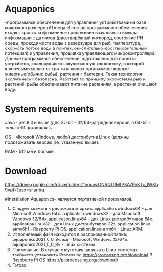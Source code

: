 # Aquaponics
-программное обеспечение для управления устройствами на базе микроконтроллеров ATmega. В состав программного обемпечения входят: кроссплатформенное приложение визуального вывода информации с датчиков (расстворённый кислород, состояние PH среды, проводимости воды в резервуаре для рыб, температура, скорость потока воды в помпах, окислительно-восстановительный потенциал) и управления, прошивка управляющего микроконтроллера.
Данное программное обеспечение подготовлено для проекта устройства, реализующего искусственную экосистему, в которой ключевыми являются три типа живых организмов: водные животные(обычно рыбы), растения и бактерии. Такая технология экологически безопасна. Работает по принципу экосистемы рыб и растений: рыбы обеспечивают питание растениям, а растения очищают воду.

# System requirements
Java - jre1.8.0 и выше (для 32-bit - 32/64-разрядная версия, а 64-bit - только 64-разрядная).

OS - Microsoft Windows, любой дистрибутив Linux (должны поддерживать версию jre, указанную выше).

RAM - 512 мБ и больше.

# Download
https://drive.google.com/drive/folders/1hquwaGNRQLUMtP3A7PnKTc_IWKb9ypfk?usp=sharing

#Installation
Aquaponics- является портативной программой.
1.  Следует скачать и распоковать архив:
application.windows64 - для Microsoft Windows 64х.
application.windows32 - для Microsoft Windows 32/64x.
application.linux64 - для Linux дистрибутивов 64х.
application.linux32 - для Linux дистрибутивов 32х.
application.linux-armv6hf - Raspberry Pi OS.
application.linux-arm64 - Linux ARM.
2.  Исполняемый файл находится в распокованной папке:
aquaponics2021_0_0_8v.exe - Microsoft Windows 32/64x.
aquaponics2021_0_0_8v - Linux системы
3. Примечание:
В случае отсутствия запуска в Linux системах требуется установить Processing
https://processing.org/download
В Raspberry Pi OS
https://pi.processing.org/download/
4.  Готово
